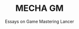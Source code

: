 ---
title: "MECHA GM"
subtitle: "Essays on Game Mastering Lancer"
image: "img/200_origins_header.png"
thumbnail: "img/200_origins_tn.png"
credit: "https://www.artstation.com/artwork/rqJvO"
---